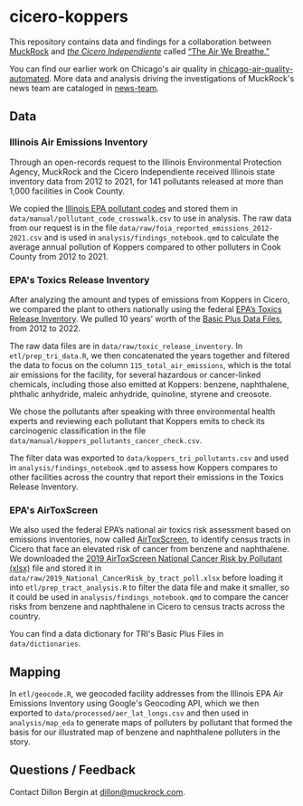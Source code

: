 # cicero-koppers

This repository contains data and findings for a collaboration between [MuckRock](https://www.muckrock.com/) and [*the Cicero Independiente*](https://www.ciceroindependiente.com/) called [“The Air We Breathe.”](https://www.muckrock.com/news/archives/2023/nov/07/air-we-breathe-cicero-pollution/)

You can find our earlier work on Chicago's air quality in [chicago-air-quality-automated](https://github.com/MuckRock/chicago-air-quality-automated). More data and analysis driving the investigations of MuckRock's news team are cataloged in [news-team](https://github.com/MuckRock/news-team).


## Data

### Illinois Air Emissions Inventory
Through an open-records request to the Illinois Environmental Protection Agency, MuckRock and the Cicero Independiente received Illinois state inventory data from 2012 to 2021, for 141 pollutants released at more than 1,000 facilities in Cook County. 

We copied the [Illinois EPA pollutant codes](https://epa.illinois.gov/topics/air-quality/planning-reporting/annual-emission-reports/reference-tables/pollutants.html) and stored them in `data/manual/pollutant_code_crosswalk.csv` to use in analysis. The raw data from our request is in the file `data/raw/foia_reported_emissions_2012-2021.csv` and is used in `analysis/findings_notebook.qmd` to calculate the average annual pollution of Koppers compared to other polluters in Cook County from 2012 to 2021. 

### EPA's Toxics Release Inventory
After analyzing the amount and types of emissions from Koppers in Cicero, we compared the plant to others nationally using the federal [EPA’s Toxics Release Inventory](https://www.epa.gov/toxics-release-inventory-tri-program/tri-data-and-tools). We pulled 10 years’ worth of the [Basic Plus Data Files](https://www.epa.gov/toxics-release-inventory-tri-program/tri-basic-plus-data-files-calendar-years-1987-present), from 2012 to 2022.

The raw data files are in `data/raw/toxic_release_inventory`. In `etl/prep_tri_data.R`, we then concatenated the years together and filtered the data to focus on the column `115_total_air_emissions`, which is the total air emissions for the facility, for several hazardous or cancer-linked chemicals, including those also emitted at Koppers: benzene, naphthalene, phthalic anhydride, maleic anhydride, quinoline, styrene and creosote.

We chose the pollutants after speaking with three environmental health experts and reviewing each pollutant that Koppers emits to check its carcinogenic classification in the file `data/manual/koppers_pollutants_cancer_check.csv`.

The filter data was exported to `data/koppers_tri_pollutants.csv` and used in `analysis/findings_notebook.qmd` to assess how Koppers compares to other facilities across the country that report their emissions in the Toxics Release Inventory.  

### EPA's AirToxScreen 
We also used the federal EPA’s national air toxics risk assessment based on emissions inventories, now called [AirToxScreen](https://www.epa.gov/AirToxScreen/2019-airtoxscreen), to identify census tracts in Cicero that face an elevated risk of cancer from benzene and naphthalene. We downloaded the [2019 AirToxScreen National Cancer Risk by Pollutant (xlsx)](https://www.epa.gov/AirToxScreen/2019-airtoxscreen-assessment-results) file and stored it in `data/raw/2019_National_CancerRisk_by_tract_poll.xlsx` before loading it into `etl/prep_tract_analysis.R` to filter the data file and make it smaller, so it could be used in `analysis/findings_notebook.qmd` to compare the cancer risks from benzene and naphthalene in Cicero to census tracts across the country. 

You can find a data dictionary for TRI's Basic Plus Files in `data/dictionaries`.

## Mapping 
In `etl/geocode.R`, we geocoded facility addresses from the Illinois EPA Air Emissions Inventory using Google's Geocoding API, which we then exported to `data/processed/aer_lat_longs.csv` and then used in `analysis/map_eda` to generate maps of polluters by pollutant that formed the basis for our illustrated map of benzene and naphthalene polluters in the story. 

## Questions / Feedback
Contact Dillon Bergin at dillon@muckrock.com. 
